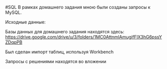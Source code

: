 #SQL
В рамках домашнего задания мною были созданы запросы к MySQL.

Исходные данные:

Базы данных для домашнего задания находятся здесь: 
https://drive.google.com/drive/u/3/folders/1MC0AttnmlAmugifFlX3hG6pssYZDqpPB

Был сделан импорт таблиц, используя Workbench

Запросы с решениями находятся во вложении 
